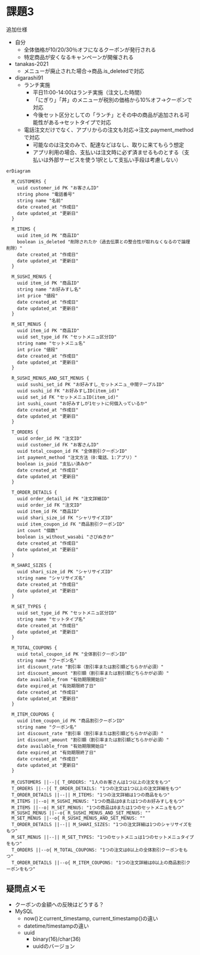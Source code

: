 # 課題3

追加仕様

* 自分
  * 全体価格が10/20/30％オフになるクーポンが発行される
  * 特定商品が安くなるキャンペーンが開催される
* tanakas-2021
  * メニューが廃止された場合→商品.is_deletedで対応
* digarashi91
  * ランチ実施
    * 平日11:00-14:00はランチ実施（注文した時間）
    * 「にぎり」「丼」のメニューが税別の価格から10%オフ→クーポンで対応
    * 今後セット区分としての「ランチ」とその中の商品が追加される可能性がある→セットタイプで対応
  * 電話注文だけでなく、アプリからの注文も対応→注文.payment_methodで対応
    * 可能なのは注文のみで、配達などはなし、取りに来てもらう想定
    * アプリ利用の場合、支払いは注文時に必ず済ませるものとする（支払いは外部サービスを使う1択として支払い手段は考慮しない）

```mermaid
erDiagram

  M_CUSTOMERS {
    uuid customer_id PK "お客さんID"
    string phone "電話番号"
    string name "名前"
    date created_at "作成日"
    date updated_at "更新日"
  }

  M_ITEMS {
    uuid item_id PK "商品ID"
    boolean is_deleted "削除されたか（過去伝票との整合性が取れなくなるので論理削除）"
    date created_at "作成日"
    date updated_at "更新日"
  }

  M_SUSHI_MENUS {
    uuid item_id PK "商品ID"
    string name "お好みすし名"
    int price "値段"
    date created_at "作成日"
    date updated_at "更新日"
  }

  M_SET_MENUS {
    uuid item_id PK "商品ID"
    uuid set_type_id FK "セットメニュ区分ID"
    string name "セットメニュ名"
    int price "値段"
    date created_at "作成日"
    date updated_at "更新日"
  }

  R_SUSHI_MENUS_AND_SET_MENUS {
    uuid sushi_set_id PK "お好みすし_セットメニュ_中間テーブルID"
    uuid sushi_id FK "お好みすしID(item_id)"
    uuid set_id FK "セットメニュID(item_id)"
    int sushi_count "お好みすしが1セットに何個入っているか" 
    date created_at "作成日"
    date updated_at "更新日"
  }

  T_ORDERS {
    uuid order_id PK "注文ID"
    uuid customer_id FK "お客さんID"
    uuid total_coupon_id FK "全体割引クーポンID"
    int payment_method "注文方法（0:電話、1:アプリ）"
    boolean is_paid "支払い済みか"
    date created_at "作成日"
    date updated_at "更新日"
  }

  T_ORDER_DETAILS {
    uuid order_detail_id PK "注文詳細ID"
    uuid order_id FK "注文ID"
    uuid item_id FK "商品ID"
    uuid shari_size_id FK "シャリサイズID"
    uuid item_coupon_id FK "商品割引クーポンID"
    int count "個数"
    boolean is_without_wasabi "さびぬきか"
    date created_at "作成日"
    date updated_at "更新日"
  }

  M_SHARI_SIZES {
    uuid shari_size_id PK "シャリサイズID"
    string name "シャリサイズ名"
    date created_at "作成日"
    date updated_at "更新日"
  }

  M_SET_TYPES {
    uuid set_type_id PK "セットメニュ区分ID"
    string name "セットタイプ名"
    date created_at "作成日"
    date updated_at "更新日"
  }

  M_TOTAL_COUPONS {
    uuid total_coupon_id PK "全体割引クーポンID"
    string name "クーポン名"
    int discount_rate "割引率（割引率または割引額どちらかが必須）"
    int discount_amount "割引額（割引率または割引額どちらかが必須）"
    date available_from "有効期限開始日"
    date expired_at "有効期限終了日"
    date created_at "作成日"
    date updated_at "更新日"
  }

  M_ITEM_COUPONS {
    uuid item_coupon_id PK "商品割引クーポンID"
    string name "クーポン名"
    int discount_rate "割引率（割引率または割引額どちらかが必須）"
    int discount_amount "割引額（割引率または割引額どちらかが必須）"
    date available_from "有効期限開始日"
    date expired_at "有効期限終了日"
    date created_at "作成日"
    date updated_at "更新日"
  }

  M_CUSTOMERS ||--|{ T_ORDERS: "1人のお客さんは1つ以上の注文をもつ"
  T_ORDERS ||--|{ T_ORDER_DETAILS: "1つの注文は1つ以上の注文詳細をもつ"
  T_ORDER_DETAILS ||--|| M_ITEMS: "1つの注文詳細は1つの商品をもつ"
  M_ITEMS ||--o| M_SUSHI_MENUS: "1つの商品は0または1つのお好みすしをもつ"
  M_ITEMS ||--o| M_SET_MENUS: "1つの商品は0または1つのセットメニュをもつ"
  M_SUSHI_MENUS ||--o{ R_SUSHI_MENUS_AND_SET_MENUS: ""
  M_SET_MENUS ||--o{ R_SUSHI_MENUS_AND_SET_MENUS: ""
  T_ORDER_DETAILS ||--|| M_SHARI_SIZES: "1つの注文詳細は1つのシャリサイズをもつ"
  M_SET_MENUS ||--|| M_SET_TYPES: "1つのセットメニュは1つのセットメニュタイプをもつ"
  T_ORDERS ||--o{ M_TOTAL_COUPONS: "1つの注文は0以上の全体割引クーポンをもつ"
  T_ORDER_DETAILS ||--o{ M_ITEM_COUPONS: "1つの注文詳細は0以上の商品割引クーポンをもつ"
```

## 疑問点メモ

- クーポンの金額への反映はどうする？
- MySQL
  - now()とcurrent_timestamp, current_timestamp()の違い
  - datetime/timestampの違い
  - uuid
    - binary(16)/char(36)
    - uuidのバージョン
